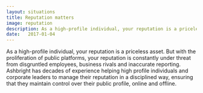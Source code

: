 ```yaml
---
layout: situations
title: Reputation matters
image: reputation
description: As a high-profile individual, your reputation is a priceless asset. Ashbright has decades of experience helping successful individuals and business leaders manage their reputation, online and offline.
date:   2017-01-04
---
```


As a high-profile individual, your reputation is a priceless asset. But with the proliferation of public platforms, your reputation is constantly under threat from disgruntled employees, business rivals and inaccurate reporting. Ashbright has decades of experience helping high profile individuals and corporate leaders to manage their reputation in a disciplined way, ensuring that they maintain control over their public profile, online and offline.
